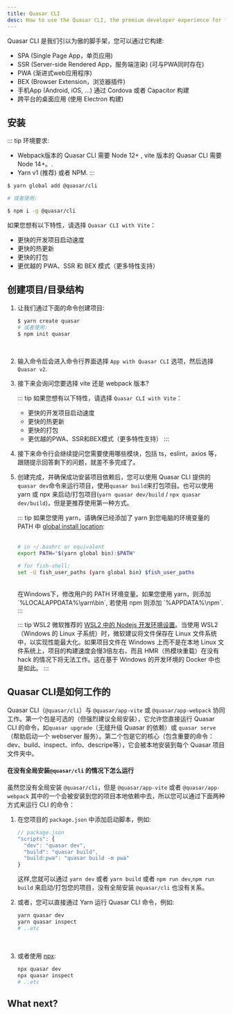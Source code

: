 ```yaml
---
title: Quasar CLI
desc: How to use the Quasar CLI, the premium developer experience for free.
---
```


Quasar CLI 是我们引以为傲的脚手架，您可以通过它构建:

* SPA (Single Page App，单页应用)
* SSR (Server-side Rendered App，服务端渲染) (可与PWA同时存在)
* PWA (渐进式web应用程序)
* BEX (Browser Extension，浏览器插件)
* 手机App (Android, iOS, …) 通过 Cordova 或者 Capacitor 构建
* 跨平台的桌面应用 (使用 Electron 构建)

## 安装

::: tip 环境要求:
* Webpack版本的 Quasar CLI 需要 Node 12+ , vite 版本的 Quasar CLI 需要 Node 14+。.
* Yarn v1 (推荐) 或者 NPM.
:::

```bash
$ yarn global add @quasar/cli

# 或者使用:

$ npm i -g @quasar/cli
```

如果您想有以下特性，请选择 `Quasar CLI with Vite`：
* 更快的开发项目启动速度
* 更快的热更新
* 更快的打包
* 更优越的 PWA、SSR 和 BEX 模式（更多特性支持）

<q-btn color="brand-primary" no-caps no-wrap push label="Go to User Interface Components" to="/vue-components" />

## 创建项目/目录结构

1. 让我们通过下面的命令创建项目:

    ```bash
    $ yarn create quasar
    # 或者使用:
    $ npm init quasar
    ```
    <br>

2. 输入命令后会进入命令行界面选择 `App with Quasar CLI` 选项，然后选择 `Quasar v2`.

3. 接下来会询问您要选择 vite 还是 webpack 版本?

    ::: tip 如果您想有以下特性，请选择 `Quasar CLI with Vite`：
    * 更快的开发项目启动速度
    * 更快的热更新
    * 更快的打包
    * 更优越的PWA、SSR和BEX模式（更多特性支持）
    :::

4. 接下来命令行会继续提问您需要使用哪些模块，包括 ts，eslint，axios 等，跟随提示回答剩下的问题，就差不多完成了。

5. 创建完成，并确保成功安装项目依赖后，您可以使用 Quasar CLI 提供的`quasar dev`命令来运行项目，使用`quasar build`来打包项目。也可以使用 yarn 或 npx 来启动/打包项目(`yarn quasar dev/build` / `npx quasar dev/build`)，但是更推荐使用第一种方式。

    ::: tip
    如果您使用 yarn，请确保已经添加了 yarn 到您电脑的环境变量的 PATH 中 [global install location](https://yarnpkg.com/lang/en/docs/cli/global/):
    <br><br>

    ```bash
    # in ~/.bashrc or equivalent
    export PATH="$(yarn global bin):$PATH"

    # for fish-shell:
    set -U fish_user_paths (yarn global bin) $fish_user_paths
    ```
    <br>
     在Windows下，修改用户的 PATH 环境变量。如果您使用 yarn，则添加 `%LOCALAPPDATA%\yarn\bin`, 若使用 npm 则添加 `%APPDATA%\npm`.
    :::

    ::: tip WSL2
    微软推荐的 [WSL2 中的 Nodejs 开发环境设置](https://docs.microsoft.com/en-us/windows/nodejs/setup-on-wsl2)。当使用 WSL2（Windows 的 Linux 子系统）时，微软建议将文件保存在 Linux 文件系统中，以实现性能最大化。如果项目文件在 Windows 上而不是在本地 Linux 文件系统上，项目的构建速度会慢3倍左右，而且 HMR（热模块重载）在没有 hack 的情况下将无法工作。这在基于 Windows 的开发环境的 Docker 中也是如此。
    :::

## Quasar CLI是如何工作的

Quasar CLI（`@quasar/cli`）与 `@quasar/app-vite` 或 `@quasar/app-webpack` 协同工作。第一个包是可选的（但强烈建议全局安装），它允许您直接运行 Quasar CLI 的命令，如`quasar upgrade`（无缝升级 Quasar 的依赖）或 `quasar serve`（帮助启动一个 webserver 服务）。第二个包是它的核心（包含重要的命令：dev、build、inspect、info、descripe等），它会被本地安装到每个 Quasar 项目文件夹中。

#### 在没有全局安装`@quasar/cli` 的情况下怎么运行

虽然您没有全局安装 `@quasar/cli`，但是 `@quasar/app-vite` 或者 `@quasar/app-webpack` 其中的一个会被安装到您的项目本地依赖中去，所以您可以通过下面两种方式来运行 CLI 的命令：

1. 在您项目的 `package.json` 中添加启动脚本，例如:
    ```js
    // package.json
    "scripts": {
      "dev": "quasar dev",
      "build": "quasar build",
      "build:pwa": "quasar build -m pwa"
    }
    ```

    这样,您就可以通过 `yarn dev` 或者 `yarn build` 或者 `npm run dev`,`npm run build` 来启动/打包您的项目，没有全局安装 `@quasar/cli` 也没有关系。

2. 或者，您可以直接通过 Yarn 运行 Quasar CLI 命令，例如:

    ```bash
    yarn quasar dev
    yarn quasar inspect
    # ..etc
    ```
    <br>

3. 或者使用 [npx](https://github.com/npm/npx):

    ```bash
    npx quasar dev
    npx quasar inspect
    # ..etc
    ```

## What next?

<q-btn color="brand-primary" no-caps no-wrap push label="去看看vue组件" to="/vue-components" />
